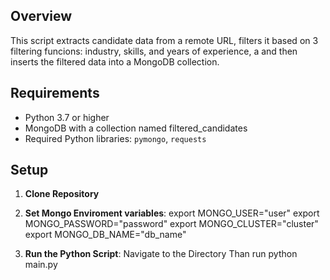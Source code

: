 ## Overview

This script extracts candidate data from a remote URL, filters it based on 3 filtering funcions: industry, skills, and years of experience, a and then inserts the filtered data into a MongoDB collection.

## Requirements

- Python 3.7 or higher
- MongoDB with a collection named filtered_candidates
- Required Python libraries: `pymongo`, `requests`

## Setup

1. **Clone Repository**

2. **Set Mongo Enviroment variables**:
    export MONGO_USER="user"
    export MONGO_PASSWORD="password"
    export MONGO_CLUSTER="cluster"
    export MONGO_DB_NAME="db_name"

2. **Run the Python Script**:
    Navigate to the Directory
    Than run
    python main.py
